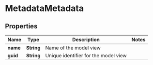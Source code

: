 
# MetadataMetadata

## Properties
Name | Type | Description | Notes
------------ | ------------- | ------------- | -------------
**name** | **String** | Name of the model view | 
**guid** | **String** | Unique identifier for the model view | 



